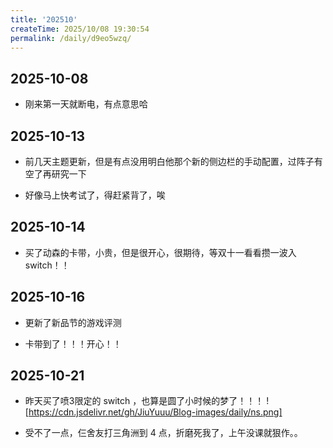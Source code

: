 ```yaml
---
title: '202510'
createTime: 2025/10/08 19:30:54
permalink: /daily/d9eo5wzq/
---
```


## 2025-10-08

- 刚来第一天就断电，有点意思哈

## 2025-10-13

- 前几天主题更新，但是有点没用明白他那个新的侧边栏的手动配置，过阵子有空了再研究一下

- 好像马上快考试了，得赶紧背了，唉

## 2025-10-14

- 买了动森的卡带，小贵，但是很开心，很期待，等双十一看看攒一波入switch！！

## 2025-10-16

- 更新了新品节的游戏评测

- 卡带到了！！！开心！！

## 2025-10-21

- 昨天买了喷3限定的 switch ，也算是圆了小时候的梦了！！！
![https://cdn.jsdelivr.net/gh/JiuYuuu/Blog-images/daily/ns.png]

- 受不了一点，仨舍友打三角洲到 4 点，折磨死我了，上午没课就狠作。。